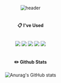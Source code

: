 <div align="center">
  
  ![header](https://capsule-render.vercel.app/api?type=Waving&text=MyGithub)
   <br/>
 <br/>
  
####  :clipboard: I've Used 
 <br/>
  <img src="https://img.shields.io/badge/JAVA-007396?style=for-the-badge&logo=java&logoColor=white">
  <img src="https://img.shields.io/badge/HTML5-E34F26?style=for-the-badge&logo=HTML5&logoColor=white">
  <img src="https://img.shields.io/badge/CSS3-1572B6?style=for-the-badge&logo=CSS3&logoColor=white">
  <img src="https://img.shields.io/badge/github-181717?style=for-the-badge&logo=github&logoColor=white">
  <img src="https://img.shields.io/badge/VSCode-007ACC?style=for-the-badge&logo=VisualStudioCode&logoColor=white">
  
   <br/>
   <br/>
 
#### :pencil2: Github Stats

  ![Anurag's GitHub stats](https://github-readme-stats.vercel.app/api?username=leeazyone&show_icons=true&theme=radical)
</div>
